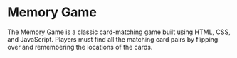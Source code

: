 # Memory Game

The Memory Game is a classic card-matching game built using HTML, CSS, and JavaScript. Players must find all the matching card pairs by flipping over and remembering the locations of the cards.
